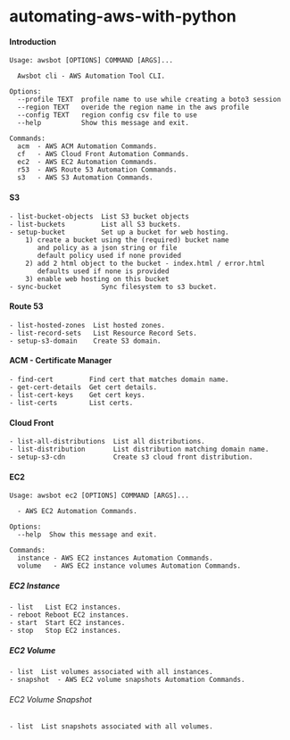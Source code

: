 # automating-aws-with-python

#### Introduction
```
Usage: awsbot [OPTIONS] COMMAND [ARGS]...

  Awsbot cli - AWS Automation Tool CLI.

Options:
  --profile TEXT  profile name to use while creating a boto3 session
  --region TEXT   overide the region name in the aws profile
  --config TEXT   region config csv file to use
  --help          Show this message and exit.

Commands:
  acm  - AWS ACM Automation Commands.
  cf   - AWS Cloud Front Automation Commands.
  ec2  - AWS EC2 Automation Commands.
  r53  - AWS Route 53 Automation Commands.
  s3   - AWS S3 Automation Commands.
```
#### S3

    - list-bucket-objects  List S3 bucket objects
    - list-buckets         List all S3 buckets.
    - setup-bucket         Set up a bucket for web hosting.
        1) create a bucket using the (required) bucket name
           and policy as a json string or file 
           default policy used if none provided
        2) add 2 html object to the bucket - index.html / error.html
           defaults used if none is provided
        3) enable web hosting on this bucket
    - sync-bucket          Sync filesystem to s3 bucket.

#### Route 53

    - list-hosted-zones  List hosted zones.
    - list-record-sets   List Resource Record Sets.
    - setup-s3-domain    Create S3 domain.

#### ACM - Certificate Manager 

    - find-cert         Find cert that matches domain name.
    - get-cert-details  Get cert details.
    - list-cert-keys    Get cert keys.
    - list-certs        List certs.

#### Cloud Front

    - list-all-distributions  List all distributions.
    - list-distribution       List distribution matching domain name.
    - setup-s3-cdn            Create s3 cloud front distribution.

#### EC2
```
Usage: awsbot ec2 [OPTIONS] COMMAND [ARGS]...

  - AWS EC2 Automation Commands.

Options:
  --help  Show this message and exit.

Commands:
  instance - AWS EC2 instances Automation Commands.
  volume   - AWS EC2 instance volumes Automation Commands.
```
##### EC2 Instance 

    - list   List EC2 instances.
    - reboot Reboot EC2 instances.
    - start  Start EC2 instances.
    - stop   Stop EC2 instances.

##### EC2 Volume

    - list  List volumes associated with all instances.
    - snapshot  - AWS EC2 volume snapshots Automation Commands.

###### EC2 Volume Snapshot
    - list  List snapshots associated with all volumes.
